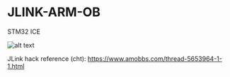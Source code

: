 # JLINK-ARM-OB
STM32 ICE

![alt text](https://github.com/GCY/JLINK-ARM-OB/blob/master/J-Link%20Commander.png?raw=true)


JLink hack reference (cht): https://www.amobbs.com/thread-5653964-1-1.html

